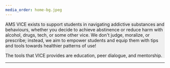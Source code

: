 ```yaml
---
media_order: home-bg.jpeg
---
```


<div class="row justify-content-md-center pt-4" style="background-color: #efefef;">
<div class="col-lg-4 col-md-6 col-sm-12" markdown="1">
AMS VICE exists to support students in navigating addictive substances and behaviours, whether you decide to achieve abstinence or reduce harm with alcohol, drugs, tech, or some other vice. We don't judge, moralize, or prescribe; instead, we aim to empower students and equip them with tips and tools towards healthier patterns of use!

The tools that VICE provides are education, peer dialogue, and mentorship.
</div>
<div class="col-lg-4 col-md-6 col-sm-12 content-pics" style="background-image: url(../images/home-bg.jpeg)">
</div>
</div>
<div class="row justify-content-md-center mb-4" style="background-color: #efefef;">
<div class="col-lg-8 col-md-12 col-sm-12">
<hr>
</div>
</div>

